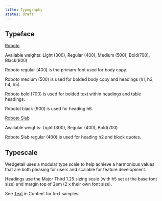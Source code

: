 ```yaml
---
title: Typography
status: draft
---
```


## Typeface <a name="typeface"></a>

[Roboto](https://fonts.google.com/specimen/Roboto)

Available weights: Light (300), Regular (400), Medium (500), Bold(700), Black(900)

Roboto regular (400) is the primary font used for body copy.

Roboto medium (500) is used for bolded body copy and headings (h1, h3, h4, h5).

Roboto bold (700) is used for bolded text within headings and table headings.

Robotot black (900) is used for heading h6.

[Roboto Slab](https://fonts.google.com/specimen/Roboto+Slab)

Available weights: Light (300), Regular (400), Bold(700)

Roboto Slab regular (400) is used for heading h2 and block quotes.

## Typescale <a name="typescale"></a>

Wedgetail uses a modular type scale to help achieve a harmonious values that are both pleasing for users and scalable for feature development.

Headings use the Major Third 1.25 sizing scale (with h5 set at the base font size) and margin top of 2em (2 x their own font size).

See [Text](/content/text.html) in Content for text samples.
